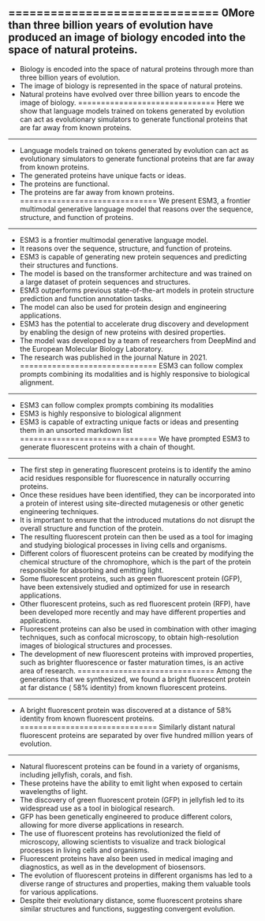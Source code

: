 
==============================
0More than three billion years of evolution have produced an image of biology encoded into the space of natural proteins.
------------------------------
 - Biology is encoded into the space of natural proteins through more than three billion years of evolution.
- The image of biology is represented in the space of natural proteins.
- Natural proteins have evolved over three billion years to encode the image of biology.
==============================
Here we show that language models trained on tokens generated by evolution can act as evolutionary simulators to generate functional proteins that are far away from known proteins.
------------------------------
 - Language models trained on tokens generated by evolution can act as evolutionary simulators to generate functional proteins that are far away from known proteins.
- The generated proteins have unique facts or ideas.
- The proteins are functional.
- The proteins are far away from known proteins.
==============================
We present ESM3, a frontier multimodal generative language model that reasons over the sequence, structure, and function of proteins.
------------------------------
 - ESM3 is a frontier multimodal generative language model.
- It reasons over the sequence, structure, and function of proteins.
- ESM3 is capable of generating new protein sequences and predicting their structures and functions.
- The model is based on the transformer architecture and was trained on a large dataset of protein sequences and structures.
- ESM3 outperforms previous state-of-the-art models in protein structure prediction and function annotation tasks.
- The model can also be used for protein design and engineering applications.
- ESM3 has the potential to accelerate drug discovery and development by enabling the design of new proteins with desired properties.
- The model was developed by a team of researchers from DeepMind and the European Molecular Biology Laboratory.
- The research was published in the journal Nature in 2021.
==============================
ESM3 can follow complex prompts combining its modalities and is highly responsive to biological alignment.
------------------------------
 - ESM3 can follow complex prompts combining its modalities
- ESM3 is highly responsive to biological alignment
- ESM3 is capable of extracting unique facts or ideas and presenting them in an unsorted markdown list
==============================
We have prompted ESM3 to generate fluorescent proteins with a chain of thought.
------------------------------
 - The first step in generating fluorescent proteins is to identify the amino acid residues responsible for fluorescence in naturally occurring proteins.
- Once these residues have been identified, they can be incorporated into a protein of interest using site-directed mutagenesis or other genetic engineering techniques.
- It is important to ensure that the introduced mutations do not disrupt the overall structure and function of the protein.
- The resulting fluorescent protein can then be used as a tool for imaging and studying biological processes in living cells and organisms.
- Different colors of fluorescent proteins can be created by modifying the chemical structure of the chromophore, which is the part of the protein responsible for absorbing and emitting light.
- Some fluorescent proteins, such as green fluorescent protein (GFP), have been extensively studied and optimized for use in research applications.
- Other fluorescent proteins, such as red fluorescent protein (RFP), have been developed more recently and may have different properties and applications.
- Fluorescent proteins can also be used in combination with other imaging techniques, such as confocal microscopy, to obtain high-resolution images of biological structures and processes.
- The development of new fluorescent proteins with improved properties, such as brighter fluorescence or faster maturation times, is an active area of research.
==============================
Among the generations that we synthesized, we found a bright fluorescent protein at far distance ( $58 \%$ identity) from known fluorescent proteins.
------------------------------
 - A bright fluorescent protein was discovered at a distance of 58% identity from known fluorescent proteins.
==============================
Similarly distant natural fluorescent proteins are separated by over five hundred million years of evolution.

------------------------------
 - Natural fluorescent proteins can be found in a variety of organisms, including jellyfish, corals, and fish.
- These proteins have the ability to emit light when exposed to certain wavelengths of light.
- The discovery of green fluorescent protein (GFP) in jellyfish led to its widespread use as a tool in biological research.
- GFP has been genetically engineered to produce different colors, allowing for more diverse applications in research.
- The use of fluorescent proteins has revolutionized the field of microscopy, allowing scientists to visualize and track biological processes in living cells and organisms.
- Fluorescent proteins have also been used in medical imaging and diagnostics, as well as in the development of biosensors.
- The evolution of fluorescent proteins in different organisms has led to a diverse range of structures and properties, making them valuable tools for various applications.
- Despite their evolutionary distance, some fluorescent proteins share similar structures and functions, suggesting convergent evolution.